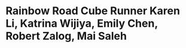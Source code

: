 Rainbow Road Cube Runner
Karen Li, Katrina Wijiya, Emily Chen, Robert Zalog, Mai Saleh
=============================================================